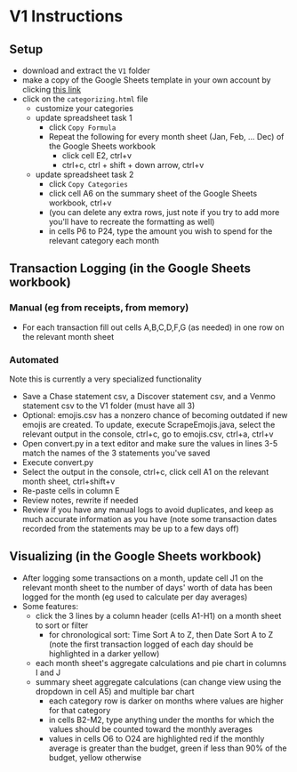 # V1 Instructions
## Setup
* download and extract the `V1` folder
* make a copy of the Google Sheets template in your own account by clicking [this link](https://docs.google.com/spreadsheets/d/103QHBMYBoI8n6MZCgLJl2yzjwSCeDDdJxejeyd8QNSE/copy)
* click on the `categorizing.html` file
  * customize your categories
  * update spreadsheet task 1
    * click `Copy Formula`
    * Repeat the following for every month sheet (Jan, Feb, ... Dec) of the Google Sheets workbook
      * click cell E2, ctrl+v
      * ctrl+c, ctrl + shift + down arrow, ctrl+v
  * update spreadsheet task 2
    * click `Copy Categories`
    * click cell A6 on the summary sheet of the Google Sheets workbook, ctrl+v
    * (you can delete any extra rows, just note if you try to add more you'll have to recreate the formatting as well)
    * in cells P6 to P24, type the amount you wish to spend for the relevant category each month
## Transaction Logging (in the Google Sheets workbook)
### Manual (eg from receipts, from memory)
* For each transaction fill out cells A,B,C,D,F,G (as needed) in one row on the relevant month sheet
### Automated
Note this is currently a very specialized functionality
* Save a Chase statement csv, a Discover statement csv, and a Venmo statement csv to the V1 folder (must have all 3)
* Optional: emojis.csv has a nonzero chance of becoming outdated if new emojis are created. To update, execute ScrapeEmojis.java, select the relevant output in the console, ctrl+c, go to emojis.csv, ctrl+a, ctrl+v
* Open convert.py in a text editor and make sure the values in lines 3-5 match the names of the 3 statements you've saved
* Execute convert.py
* Select the output in the console, ctrl+c, click cell A1 on the relevant month sheet, ctrl+shift+v
* Re-paste cells in column E
* Review notes, rewrite if needed
* Review if you have any manual logs to avoid duplicates, and keep as much accurate information as you have (note some transaction dates recorded from the statements may be up to a few days off)
## Visualizing (in the Google Sheets workbook)
* After logging some transactions on a month, update cell J1 on the relevant month sheet to the number of days' worth of data has been logged for the month (eg used to calculate per day averages)
* Some features:
  * click the 3 lines by a column header (cells A1-H1) on a month sheet to sort or filter
    * for chronological sort: Time Sort A to Z, then Date Sort A to Z (note the first transaction logged of each day should be highlighted in a darker yellow)
  * each month sheet's aggregate calculations and pie chart in columns I and J
  * summary sheet aggregate calculations (can change view using the dropdown in cell A5) and multiple bar chart
    * each category row is darker on months where values are higher for that category
    * in cells B2-M2, type anything under the months for which the values should be counted toward the monthly averages
    * values in cells O6 to O24 are highlighted red if the monthly average is greater than the budget, green if less than 90% of the budget, yellow otherwise
